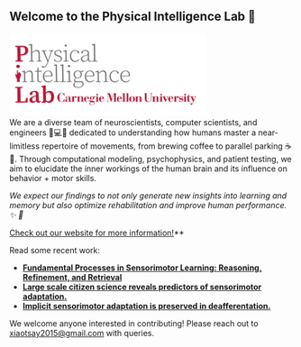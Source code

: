## Welcome to the Physical Intelligence Lab 👋
<div align="left">
   <img src="https://github.com/physicalintelligencelab/.github/blob/main/image-removebg-preview%20(3).png?raw=true" alt="Lab Logo" width="350"/>
</div>
We are a diverse team of neuroscientists, computer scientists, and engineers 🧠💻🔧 dedicated to understanding how humans master a near-limitless repertoire of movements, from brewing coffee to parallel parking ☕️🚗. Through computational modeling, psychophysics, and patient testing, we aim to elucidate the inner workings of the human brain and its influence on behavior + motor skills.

*We expect our findings to not only generate new insights into learning and memory but also optimize rehabilitation and improve human performance. ✨ 🎯*

[Check out our website for more information!](https://www.tsaylab.com/)**

Read some recent work:
- **[Fundamental Processes in Sensorimotor Learning: Reasoning, Refinement, and Retrieval](https://www.dropbox.com/scl/fi/vbwu7bcmir29nnfpdaqj1/3R_Framework_eLife_2024.pdf?rlkey=lfh4hpzuss8r15ly74g0iw472&e=1&dl=0)**
- **[Large scale citizen science reveals predictors of sensorimotor adaptation.](https://www.dropbox.com/scl/fi/ckpntf08zij39uw8wfjv1/Testmybrain_30Jan2024.pdf?rlkey=6mj504j6715eu8vp8obdtdjgl&e=1&dl=0)**
- **[Implicit sensorimotor adaptation is preserved in deafferentation.](https://www.biorxiv.org/content/10.1101/2023.01.19.524726v1.full.pdf)**

We welcome anyone interested in contributing! Please reach out to [xiaotsay2015@gmail.com](mailto:xiaotsay2015@gmail.com) with queries.
